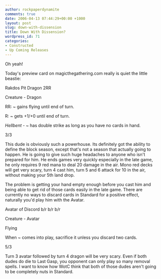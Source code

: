 ```yaml
---
author: rockpaperdynamite
comments: true
date: 2006-04-13 07:44:29+00:00 +1000
layout: post
slug: down-with-dissension
title: Down With Dissension?
wordpress_id: 71
categories:
- Constructed
- Up Coming Releases
---
```


Oh yeah!

Today's preview card on magicthegathering.com really is quiet the little beastie:

Rakdos Pit Dragon 2RR

Creature - Dragon 

RR: ~ gains flying until end of turn.

R: ~ gets +1/+0 until end of turn.

_Hellbent_ - ~ has double strike as long as you have no cards in hand.

3/3

<!-- more -->

This dude is obviously such a powerhouse. Its definitely got the ability to define the block season, except that's not a season that actually going to happen. He is going to give such huge headaches to anyone who isn't prepared for him. He ends games very quickly especially in the late game, he only requires 9 red mana to deal 20 damage in the air. Mono red decks will get very scary, turn 4 cast him, turn 5 and 6 attack for 10 in the air, without making your 5th land drop. 

The problem is getting your hand empty enough before you cast him and being able to get rid of those cards easily in the late game. There are currently no ways to discard cards in Standard for a positive effect, naturally you'd play him with the Avatar.

Avatar of Discord b/r b/r b/r

Creature - Avatar

Flying

When ~ comes into play, sacrifice it unless you discard two cards.

5/3

Turn 3 avatar followed by turn 4 dragon will be very scary. Even if both dudes do die to Last Gasp, you opponent can only play so many removal spells. I want to know how WotC think that both of those dudes aren't going to be completely nuts in Standard.
